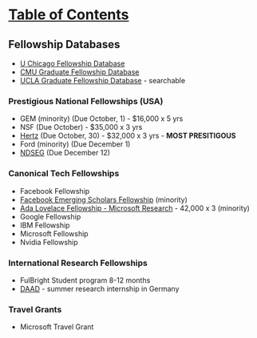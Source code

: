 # [Table of Contents](/Phd-Resources)

## Fellowship Databases
  * [U Chicago Fellowship Database](http://grad.uchicago.edu/grad_fellowships_funding/fellowship_database/)
  * [CMU Graduate Fellowship Database](https://www.cs.cmu.edu/~gradfellowships/)
  * [UCLA Graduate Fellowship Database](http://grad.ucla.edu/funding/) - searchable



### Prestigious National Fellowships (USA)
* GEM (minority) (Due October, 1) - $16,000 x 5 yrs
* NSF (Due October) - $35,000 x 3 yrs
* [Hertz](http://hertzfoundation.org/dx/fellowships/fellowshipaward.aspx) (Due October, 30) - $32,000 x 3 yrs - **MOST PRESITIGOUS**
* Ford (minority) (Due December 1)
* [NDSEG](https://ndseg.asee.org/) (Due December 12)


### Canonical Tech Fellowships
* Facebook Fellowship
* [Facebook Emerging Scholars Fellowship](https://research.fb.com/programs/emerging-scholars/) (minority)
* [Ada Lovelace Fellowship - Microsoft Research](https://www.microsoft.com/en-us/research/academic-program/ada-lovelace-fellowship/) - 42,000 x 3 (minority)
* Google Fellowship
* IBM Fellowship
* Microsoft Fellowship
* Nvidia Fellowship

### International Research Fellowships
  * FulBright Student program 8-12 months
  * [DAAD](https://www.daad.de/rise/de/rise-professional/) - summer research internship in Germany

### Travel Grants
* Microsoft Travel Grant